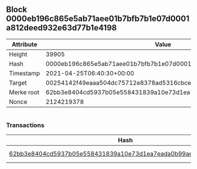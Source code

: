 ## Block 0000eb196c865e5ab71aee01b7bfb7b1e07d0001a812deed932e63d77b1e4198

Attribute | Value
--- | ---
Height | 39905
Hash | 0000eb196c865e5ab71aee01b7bfb7b1e07d0001a812deed932e63d77b1e4198
Timestamp | 2021-04-25T06:40:30+00:00
Target | 00254142f49eaaa504dc75712e8378ad5316cbcead634704b3734b6271167cc4
Merke root | 62bb3e8404cd5937b05e558431839a10e73d1ea7eada0b99ae057e02f6f16bb8
Nonce | 2124219378

```

```

### Transactions

Hash | Amount
--- | ---
[62bb3e8404cd5937b05e558431839a10e73d1ea7eada0b99ae057e02f6f16bb8](62bb3e8404cd5937b05e558431839a10e73d1ea7eada0b99ae057e02f6f16bb8.md) | 10.00000000 SKEPTI 
